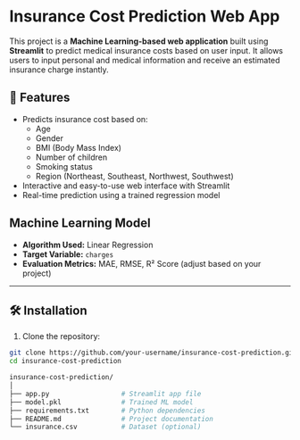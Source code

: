 # Insurance Cost Prediction Web App

This project is a **Machine Learning-based web application** built using **Streamlit** to predict medical insurance costs based on user input. It allows users to input personal and medical information and receive an estimated insurance charge instantly.

## 📌 Features

- Predicts insurance cost based on:
  - Age
  - Gender
  - BMI (Body Mass Index)
  - Number of children
  - Smoking status
  - Region (Northeast, Southeast, Northwest, Southwest)
- Interactive and easy-to-use web interface with Streamlit
- Real-time prediction using a trained regression model


##  Machine Learning Model

- **Algorithm Used:** Linear Regression 
- **Target Variable:** `charges`
- **Evaluation Metrics:** MAE, RMSE, R² Score (adjust based on your project)
---

## 🛠️ Installation

1. Clone the repository:

```bash
git clone https://github.com/your-username/insurance-cost-prediction.git
cd insurance-cost-prediction
```

```bash
insurance-cost-prediction/
│
├── app.py                  # Streamlit app file
├── model.pkl               # Trained ML model
├── requirements.txt        # Python dependencies
├── README.md               # Project documentation
└── insurance.csv           # Dataset (optional)
```
